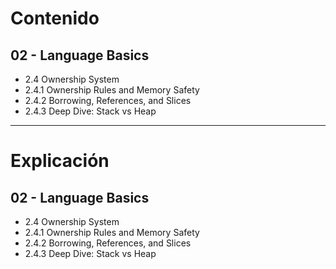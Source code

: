 
# Contenido

## 02 - Language Basics

- 2.4 Ownership System
- 2.4.1 Ownership Rules and Memory Safety
- 2.4.2 Borrowing, References, and Slices
- 2.4.3 Deep Dive: Stack vs Heap

---

# Explicación

## 02 - Language Basics

- 2.4 Ownership System
- 2.4.1 Ownership Rules and Memory Safety
- 2.4.2 Borrowing, References, and Slices
- 2.4.3 Deep Dive: Stack vs Heap